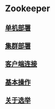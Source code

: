 # Zookeeper
## [单机部署](chapter01.md)
## [集群部署](chapter01.md)
## [客户端连接](chapter03.md)
## [基本操作](chapter04.md)
## [关于选举](chapter05.md)
